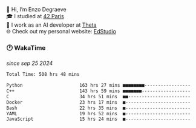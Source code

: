 👋 Hi, I’m Enzo Degraeve <br>
🎓 I studied at [42 Paris](https://42.fr/)<br>
💼 I work as an AI developer at [Theta](https://theta.mc/)<br>
🌐 Check out my personal website: [EdStudio](https://edstudio.fr/)

### 🕐 WakaTime
*since sep 25 2024*

<!--START_SECTION:waka-->

```txt
Total Time: 508 hrs 48 mins

Python                     163 hrs 27 mins ■■■■■■■■-----------------   31.05 %
C++                        143 hrs 59 mins ■■■■■■■------------------   27.36 %
C                          34 hrs 51 mins  ■■-----------------------   06.62 %
Docker                     23 hrs 17 mins  ■------------------------   04.42 %
Bash                       22 hrs 35 mins  ■------------------------   04.29 %
YAML                       19 hrs 52 mins  ■------------------------   03.78 %
JavaScript                 15 hrs 24 mins  ■------------------------   02.93 %
```

<!--END_SECTION:waka-->
